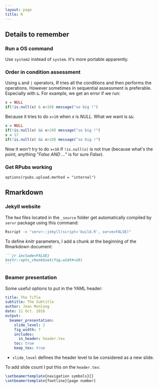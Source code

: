 ```yaml
---
layout: page
title: R
---
```


## Details to remember

### Run a OS command

Use `system2` instead of `system`. It's more portable apparently.

### Order in condition assessment

Using `&` and `|` operators, *R* tries all the conditions and then performs the operations. However sometimes in sequential assessment is preferable. Especially with `&`. For example, we get an error if we run:

~~~r
x = NULL
if(!is.null(x) & x>10) message("so big !")
~~~

Because it tries to do `x>10` when *x* is *NULL*. What we want is `&&`:

~~~r
x = NULL
if(!is.null(x) && x>10) message("so big !")
x = 17
if(!is.null(x) && x>10) message("so big !")
~~~

Now it won't try to do `x<10` if `!is.null(x)` is not true (because what's the point, anything "*False AND ...*" is for sure *False*).

### Get RPubs working

`options(rpubs.upload.method = "internal")`

## Rmarkdown

### Jekyll website

The `Rmd` files located in the `_source` folder get automatically compiled by `servr` package using this command:

~~~sh
Rscript -e "servr::jekyll(script='build.R', serve=FALSE)"
~~~

To define *knitr* parameters, I add a chunk at the beginning of the Rmarkdown document:

~~~md
```{r include=FALSE}
knitr::opts_chunk$set(fig.width=10)
```
~~~

### Beamer presentation

Some useful options to put in the YAML header:

~~~yaml
title: The TiTle
subtitle: The Subtitle
author: Jean Monlong
date: 11 Oct. 2016
output:
  beamer_presentation:
    slide_level: 2
    fig_width: 7
    includes:
      in_header: header.tex
    toc: true
    keep_tex: true
~~~

+ `slide_level` defines the header level to be considered as a new slide.

To add slide count I put this on the `header.tex`:

~~~tex
\setbeamertemplate{navigation symbols}{}
\setbeamertemplate{footline}[page number]
~~~
